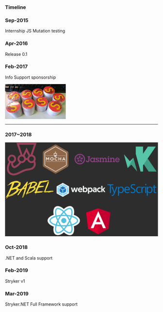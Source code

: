 ### Timeline

 <div class="timeline compact">
  <div class="container left">
    <div class="content">
      <h3>Sep-2015</h3>
      <p>Internship JS Mutation testing</p>
    </div>
  </div>
  <div class="container right">
    <div class="content">
      <h3>Apr-2016</h3>
      <p>Release 0.1</p>
    </div>
  </div>  
  <div class="container left">
    <div class="content">
      <h3>Feb-2017</h3>
      <p>Info Support sponsorship</p>
      <img src="../../img/stickers.png" alt="stickers">
    </div>
  </div>
</div> 

---

 <div class="timeline compact">
  <div class="container left">
    <div class="content">
      <h3>2017~2018</h3>
      <img src="../../img/support-these-guys.png" alt="TS, Angular, Webpack, Babel, Jest">
    </div>
  </div>
  <div class="container right">
    <div class="content">
      <h3>Oct-2018</h3>
      <p class="preview-ribbon">.NET and Scala support</p>
    </div>
  </div>  
  <div class="container left">
    <div class="content">
      <h3>Feb-2019</h3>
      <p class="preview-ribbon">Stryker v1</p>
    </div>
  </div> 
  <div class="container right">
    <div class="content">
      <h3>Mar-2019</h3>
      <p class="preview-ribbon">Stryker.NET Full Framework support</p>
    </div>
  </div> 
</div>
  